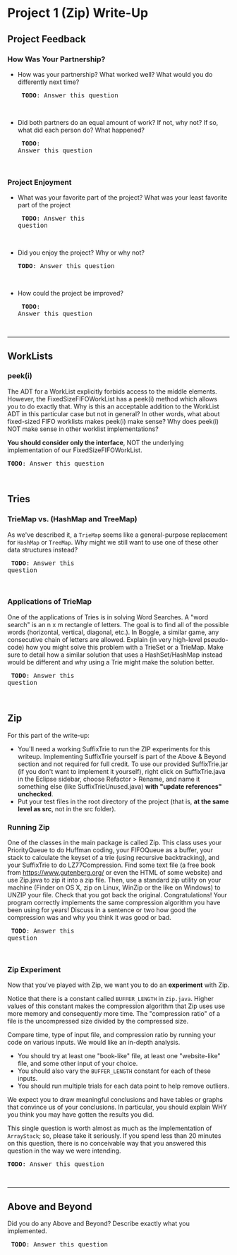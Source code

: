 # Project 1 (Zip) Write-Up #

## Project Feedback ##
### How Was Your Partnership? ###
- How was your partnership? What worked well? What would you do differently next time? <pre>
**TODO**: Answer this question
</pre><br>

- Did both partners do an equal amount of work?  If not, why not? If so, what did each person do? What happened? <pre>
**TODO**: Answer this question
</pre><br>

### Project Enjoyment ###
- What was your favorite part of the project?  What was your least favorite part of the project <pre>
**TODO**: Answer this question
</pre><br>

- Did you enjoy the project?  Why or why not? <pre>
**TODO**: Answer this question
</pre><br>

- How could the project be improved? <pre>
**TODO**: Answer this question
</pre><br>

-----

## WorkLists ##
### peek(i) ###
The ADT for a WorkList explicitly forbids access to the middle elements.  However, the FixedSizeFIFOWorkList has a peek(i) method which allows you to do exactly that. Why is this an acceptable addition to the WorkList ADT in this particular case but not in general? In other words, what about fixed-sized FIFO worklists makes peek(i) make sense? Why does peek(i) NOT make sense in other worklist implementations? 

**You should consider only the interface**, NOT the underlying implementation of our FixedSizeFIFOWorkList. <pre>
**TODO**: Answer this question
</pre><br>

## Tries ##
### TrieMap vs. (HashMap and TreeMap) ###
As we've described it, a `TrieMap` seems like a general-purpose replacement for `HashMap` or `TreeMap`. Why might we still want to use one of these other data structures instead? <pre>
**TODO**: Answer this question
</pre><br>

### Applications of TrieMap ###
One of the applications of Tries is in solving Word Searches.  A "word search" is an n x m rectangle of letters.  The goal is to find all of the possible words (horizontal, vertical, diagonal, etc.).  In Boggle, a similar game, any consecutive chain of letters are allowed.  Explain (in very high-level pseudo-code) how you might solve this problem with a TrieSet or a TrieMap.  Make sure to detail how a similar solution that uses a HashSet/HashMap instead would be different and why using a Trie might make the solution better.<pre>
**TODO**: Answer this question
</pre><br>

## Zip ##
For this part of the write-up:
- You'll need a working SuffixTrie to run the ZIP experiments for this writeup.  Implementing SuffixTrie yourself is part of the Above & Beyond section and not required for full credit.  To use our provided SuffixTrie.jar (if you don't want to implement it yourself), right click on SuffixTrie.java in the Eclipse sidebar, choose Refactor > Rename, and name it something else (like SuffixTrieUnused.java) **with "update references" unchecked**. <br>
- Put your test files in the root directory of the project (that is, **at the same level as src**, not in the src folder).

### Running Zip ###
One of the classes in the main package is called Zip. This class uses your PriorityQueue to do Huffman coding, your FIFOQueue as a buffer, your stack to calculate the keyset of a trie (using recursive backtracking), and your SuffixTrie to do LZ77Compression. Find some text file (a free book from https://www.gutenberg.org/ or even the HTML of some website) and use Zip.java to zip it into a zip file. Then, use a standard zip utility on your machine (Finder on OS X, zip on Linux, WinZip or the like on Windows) to UNZIP your file. Check that you got back the original. Congratulations! Your program correctly implements the same compression algorithm you have been using for years! Discuss in a sentence or two how good the compression was and why you think it was good or bad. <pre>
**TODO**: Answer this question
</pre><br>

### Zip Experiment ###
Now that you've played with Zip, we want you to do an **experiment** with Zip. <br>

Notice that there is a constant called `BUFFER_LENGTH` in `Zip.java`. Higher values of this constant makes the compression algorithm that Zip uses use more memory and consequently more time. The "compression ratio" of a file is the uncompressed size divided by the compressed size. <br>

Compare time, type of input file, and compression ratio by running your code on various inputs.  We would like an in-depth analysis. 
- You should try at least one "book-like" file, at least one "website-like" file, and some other input of your choice. 
- You should also vary the `BUFFER_LENGTH` constant for each of these inputs.
- You should run multiple trials for each data point to help remove outliers.

We expect you to draw meaningful conclusions and have tables or graphs that convince us of your conclusions. In particular, you should explain WHY you think you may have gotten the results you did. <br>

This single question is worth almost as much as the implementation of `ArrayStack`; so, please take it seriously.  If you spend less than 20 minutes on this question, there is no conceivable way that you answered this question in the way we were intending. <pre>
**TODO**: Answer this question
</pre><br>

----

## Above and Beyond ##
Did you do any Above and Beyond?  Describe exactly what you implemented. <pre>
**TODO**: Answer this question
</pre><br>
